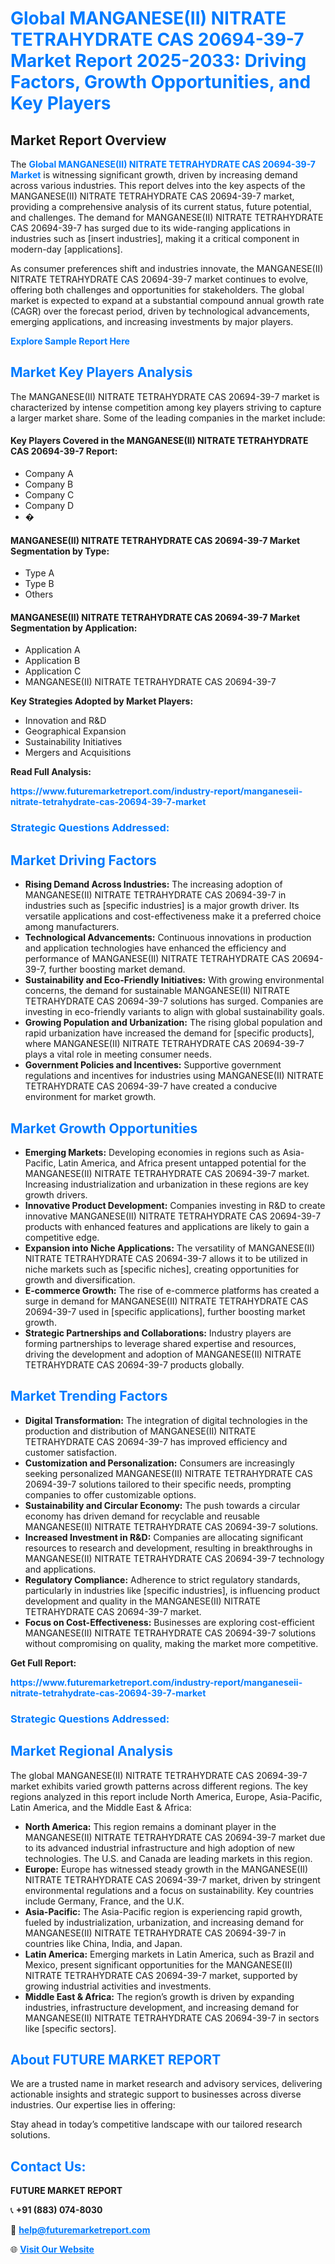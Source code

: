 <h1 style="color: #007BFF;">Global MANGANESE(II) NITRATE TETRAHYDRATE CAS 20694-39-7 Market Report 2025-2033: Driving Factors, Growth Opportunities, and Key Players</h1>

<section id="overview">
<h2>Market Report Overview</h2>
<p>The <a href="https://www.futuremarketreport.com/industry-report/manganeseii-nitrate-tetrahydrate-cas-20694-39-7-market" style="color: #007BFF; text-decoration: none;"><strong>Global MANGANESE(II) NITRATE TETRAHYDRATE CAS 20694-39-7 Market</strong></a> is witnessing significant growth, driven by increasing demand across various industries. This report delves into the key aspects of the MANGANESE(II) NITRATE TETRAHYDRATE CAS 20694-39-7 market, providing a comprehensive analysis of its current status, future potential, and challenges. The demand for MANGANESE(II) NITRATE TETRAHYDRATE CAS 20694-39-7 has surged due to its wide-ranging applications in industries such as [insert industries], making it a critical component in modern-day [applications].</p>
<p>As consumer preferences shift and industries innovate, the MANGANESE(II) NITRATE TETRAHYDRATE CAS 20694-39-7 market continues to evolve, offering both challenges and opportunities for stakeholders. The global market is expected to expand at a substantial compound annual growth rate (CAGR) over the forecast period, driven by technological advancements, emerging applications, and increasing investments by major players.</p>
</section>

<section id="overview">
<p><a href="https://www.futuremarketreport.com/request-sample/reportId=113075" style="color: #007BFF; text-decoration: none;"><strong>Explore Sample Report Here</strong></a></p>
</section>

<section id="key-players">
<h2 style="color: #007BFF;">Market Key Players Analysis</h2>
<p>The MANGANESE(II) NITRATE TETRAHYDRATE CAS 20694-39-7 market is characterized by intense competition among key players striving to capture a larger market share. Some of the leading companies in the market include:</p>
<h4>Key Players Covered in the MANGANESE(II) NITRATE TETRAHYDRATE CAS 20694-39-7 Report:</h4>
<ul><li>Company A</li><li>Company B</li><li>Company C</li><li>Company D</li><li>�</li></ul>
<h4>MANGANESE(II) NITRATE TETRAHYDRATE CAS 20694-39-7 Market Segmentation by Type:</h4>
<ul><li>Type A</li><li>Type B</li><li>Others</li></ul>

<h4>MANGANESE(II) NITRATE TETRAHYDRATE CAS 20694-39-7 Market Segmentation by Application:</h4>
<ul><li>Application A</li><li>Application B</li><li>Application C</li><li>MANGANESE(II) NITRATE TETRAHYDRATE CAS 20694-39-7</li></ul>
<p><strong>Key Strategies Adopted by Market Players:</strong></p>
<ul>
<li>Innovation and R&D</li>
<li>Geographical Expansion</li>
<li>Sustainability Initiatives</li>
<li>Mergers and Acquisitions</li>
</ul>
</section>

<section>
<p><strong>Read Full Analysis: </strong></p><a href="https://www.futuremarketreport.com/industry-report/manganeseii-nitrate-tetrahydrate-cas-20694-39-7-market" style="color: #007BFF; text-decoration: none;"><strong>https://www.futuremarketreport.com/industry-report/manganeseii-nitrate-tetrahydrate-cas-20694-39-7-market</strong></a>
<h3 style="color: #007BFF;">Strategic Questions Addressed:</h3>
</section>

<section id="driving-factors">
<h2 style="color: #007BFF;">Market Driving Factors</h2>
<ul>
<li><strong>Rising Demand Across Industries:</strong> The increasing adoption of MANGANESE(II) NITRATE TETRAHYDRATE CAS 20694-39-7 in industries such as [specific industries] is a major growth driver. Its versatile applications and cost-effectiveness make it a preferred choice among manufacturers.</li>
<li><strong>Technological Advancements:</strong> Continuous innovations in production and application technologies have enhanced the efficiency and performance of MANGANESE(II) NITRATE TETRAHYDRATE CAS 20694-39-7, further boosting market demand.</li>
<li><strong>Sustainability and Eco-Friendly Initiatives:</strong> With growing environmental concerns, the demand for sustainable MANGANESE(II) NITRATE TETRAHYDRATE CAS 20694-39-7 solutions has surged. Companies are investing in eco-friendly variants to align with global sustainability goals.</li>
<li><strong>Growing Population and Urbanization:</strong> The rising global population and rapid urbanization have increased the demand for [specific products], where MANGANESE(II) NITRATE TETRAHYDRATE CAS 20694-39-7 plays a vital role in meeting consumer needs.</li>
<li><strong>Government Policies and Incentives:</strong> Supportive government regulations and incentives for industries using MANGANESE(II) NITRATE TETRAHYDRATE CAS 20694-39-7 have created a conducive environment for market growth.</li>
</ul>
</section>

<section id="growth-opportunities">
<h2 style="color: #007BFF;">Market Growth Opportunities</h2>
<ul>
<li><strong>Emerging Markets:</strong> Developing economies in regions such as Asia-Pacific, Latin America, and Africa present untapped potential for the MANGANESE(II) NITRATE TETRAHYDRATE CAS 20694-39-7 market. Increasing industrialization and urbanization in these regions are key growth drivers.</li>
<li><strong>Innovative Product Development:</strong> Companies investing in R&D to create innovative MANGANESE(II) NITRATE TETRAHYDRATE CAS 20694-39-7 products with enhanced features and applications are likely to gain a competitive edge.</li>
<li><strong>Expansion into Niche Applications:</strong> The versatility of MANGANESE(II) NITRATE TETRAHYDRATE CAS 20694-39-7 allows it to be utilized in niche markets such as [specific niches], creating opportunities for growth and diversification.</li>
<li><strong>E-commerce Growth:</strong> The rise of e-commerce platforms has created a surge in demand for MANGANESE(II) NITRATE TETRAHYDRATE CAS 20694-39-7 used in [specific applications], further boosting market growth.</li>
<li><strong>Strategic Partnerships and Collaborations:</strong> Industry players are forming partnerships to leverage shared expertise and resources, driving the development and adoption of MANGANESE(II) NITRATE TETRAHYDRATE CAS 20694-39-7 products globally.</li>
</ul>
</section>

<section id="trending-factors">
<h2 style="color: #007BFF;">Market Trending Factors</h2>
<ul>
<li><strong>Digital Transformation:</strong> The integration of digital technologies in the production and distribution of MANGANESE(II) NITRATE TETRAHYDRATE CAS 20694-39-7 has improved efficiency and customer satisfaction.</li>
<li><strong>Customization and Personalization:</strong> Consumers are increasingly seeking personalized MANGANESE(II) NITRATE TETRAHYDRATE CAS 20694-39-7 solutions tailored to their specific needs, prompting companies to offer customizable options.</li>
<li><strong>Sustainability and Circular Economy:</strong> The push towards a circular economy has driven demand for recyclable and reusable MANGANESE(II) NITRATE TETRAHYDRATE CAS 20694-39-7 solutions.</li>
<li><strong>Increased Investment in R&D:</strong> Companies are allocating significant resources to research and development, resulting in breakthroughs in MANGANESE(II) NITRATE TETRAHYDRATE CAS 20694-39-7 technology and applications.</li>
<li><strong>Regulatory Compliance:</strong> Adherence to strict regulatory standards, particularly in industries like [specific industries], is influencing product development and quality in the MANGANESE(II) NITRATE TETRAHYDRATE CAS 20694-39-7 market.</li>
<li><strong>Focus on Cost-Effectiveness:</strong> Businesses are exploring cost-efficient MANGANESE(II) NITRATE TETRAHYDRATE CAS 20694-39-7 solutions without compromising on quality, making the market more competitive.</li>
</ul>
</section>

<section>
<p><strong>Get Full Report: </strong></p><a href="https://www.futuremarketreport.com/industry-report/manganeseii-nitrate-tetrahydrate-cas-20694-39-7-market" style="color: #007BFF; text-decoration: none;"><strong>https://www.futuremarketreport.com/industry-report/manganeseii-nitrate-tetrahydrate-cas-20694-39-7-market</strong></a>
<h3 style="color: #007BFF;">Strategic Questions Addressed:</h3>
</section>


<section id="regional-analysis">
<h2 style="color: #007BFF;">Market Regional Analysis</h2>
<p>The global MANGANESE(II) NITRATE TETRAHYDRATE CAS 20694-39-7 market exhibits varied growth patterns across different regions. The key regions analyzed in this report include North America, Europe, Asia-Pacific, Latin America, and the Middle East & Africa:</p>
<ul>
<li><strong>North America:</strong> This region remains a dominant player in the MANGANESE(II) NITRATE TETRAHYDRATE CAS 20694-39-7 market due to its advanced industrial infrastructure and high adoption of new technologies. The U.S. and Canada are leading markets in this region.</li>
<li><strong>Europe:</strong> Europe has witnessed steady growth in the MANGANESE(II) NITRATE TETRAHYDRATE CAS 20694-39-7 market, driven by stringent environmental regulations and a focus on sustainability. Key countries include Germany, France, and the U.K.</li>
<li><strong>Asia-Pacific:</strong> The Asia-Pacific region is experiencing rapid growth, fueled by industrialization, urbanization, and increasing demand for MANGANESE(II) NITRATE TETRAHYDRATE CAS 20694-39-7 in countries like China, India, and Japan.</li>
<li><strong>Latin America:</strong> Emerging markets in Latin America, such as Brazil and Mexico, present significant opportunities for the MANGANESE(II) NITRATE TETRAHYDRATE CAS 20694-39-7 market, supported by growing industrial activities and investments.</li>
<li><strong>Middle East & Africa:</strong> The region’s growth is driven by expanding industries, infrastructure development, and increasing demand for MANGANESE(II) NITRATE TETRAHYDRATE CAS 20694-39-7 in sectors like [specific sectors].</li>
</ul>
</section>

<footer>
<h2 style="color: #007BFF;">About FUTURE MARKET REPORT</h2>
<p>We are a trusted name in market research and advisory services, delivering actionable insights and strategic support to businesses across diverse industries. Our expertise lies in offering:</p>

<p>Stay ahead in today’s competitive landscape with our tailored research solutions.</p>

<h2 style="color: #007BFF;">Contact Us:</h2>
<p><strong>FUTURE MARKET REPORT</strong></p>
<p>📞 <strong>+91 (883) 074-8030</strong></p>
<p>📧 <strong><a href="mailto:help@futuremarketreport.com" style="color: #007BFF;">help@futuremarketreport.com</a></strong></p>
<p>🌐 <strong><a href="https://www.futuremarketreport.com/" style="color: #007BFF;">Visit Our Website</a></strong></p>
</footer>